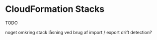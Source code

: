 # CloudFormation Stacks

TODO

noget omkring stack låsning ved brug af import / export
drift detection?
